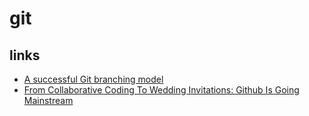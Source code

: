 
# git


## links

* [A successful Git branching model](http://nvie.com/posts/a-successful-git-branching-model/)
* [From Collaborative Coding To Wedding Invitations: Github Is Going Mainstream](https://www.wired.com/2013/09/github-for-anything/)


